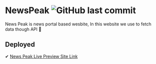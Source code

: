 # NewsPeak ![GitHub last commit](https://img.shields.io/github/last-commit/ruhulaminparvez/news-peak?color=blue&label=Last%20Commit%20News%20Peak&logo=github)

News Peak is news portal based wesbite, In this website we use to fetch data though API 🔗

## Deployed
✔ [News Peak Live Preview Site Link](https://newspeak.netlify.app/)
